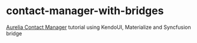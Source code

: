 # contact-manager-with-bridges
[Aurelia Contact Manager](http://aurelia.io/hub.html#/doc/article/aurelia/framework/latest/contact-manager-tutorial/1) tutorial using  KendoUI, Materialize and Syncfusion bridge
